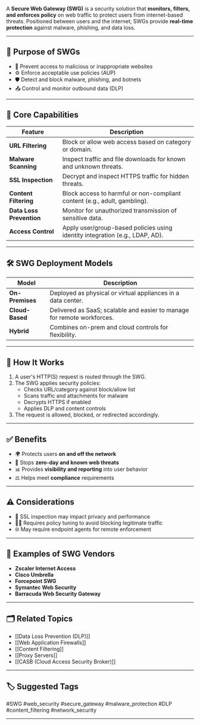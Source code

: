 A **Secure Web Gateway (SWG)** is a security solution that **monitors, filters, and enforces policy** on web traffic to protect users from internet-based threats. Positioned between users and the internet, SWGs provide **real-time protection** against malware, phishing, and data loss.

---

## 🎯 Purpose of SWGs

- 🔐 Prevent access to malicious or inappropriate websites
- ⚙️ Enforce acceptable use policies (AUP)
- 🛡️ Detect and block malware, phishing, and botnets
- 📤 Control and monitor outbound data (DLP)

---

## 🧱 Core Capabilities

| Feature                   | Description |
|---------------------------|-------------|
| **URL Filtering**          | Block or allow web access based on category or domain. |
| **Malware Scanning**       | Inspect traffic and file downloads for known and unknown threats. |
| **SSL Inspection**         | Decrypt and inspect HTTPS traffic for hidden threats. |
| **Content Filtering**      | Block access to harmful or non-compliant content (e.g., adult, gambling). |
| **Data Loss Prevention**   | Monitor for unauthorized transmission of sensitive data. |
| **Access Control**         | Apply user/group-based policies using identity integration (e.g., LDAP, AD). |

---

## 🛠 SWG Deployment Models

| Model        | Description |
|--------------|-------------|
| **On-Premises** | Deployed as physical or virtual appliances in a data center. |
| **Cloud-Based** | Delivered as SaaS; scalable and easier to manage for remote workforces. |
| **Hybrid**       | Combines on-prem and cloud controls for flexibility. |

---

## 🧠 How It Works

1. A user's HTTP(S) request is routed through the SWG.
2. The SWG applies security policies:
   - Checks URL/category against block/allow list
   - Scans traffic and attachments for malware
   - Decrypts HTTPS if enabled
   - Applies DLP and content controls
3. The request is allowed, blocked, or redirected accordingly.

---

## ✅ Benefits

- 🌍 Protects users **on and off the network**
- 🛑 Stops **zero-day and known web threats**
- 📊 Provides **visibility and reporting** into user behavior
- ⚖️ Helps meet **compliance** requirements

---

## ⚠️ Considerations

- 🔑 SSL inspection may impact privacy and performance
- 🧑‍💻 Requires policy tuning to avoid blocking legitimate traffic
- 🌐 May require endpoint agents for remote enforcement

---

## 🧰 Examples of SWG Vendors

- **Zscaler Internet Access**
- **Cisco Umbrella**
- **Forcepoint SWG**
- **Symantec Web Security**
- **Barracuda Web Security Gateway**

---

## 🗂 Related Topics

- [[Data Loss Prevention (DLP)]]
- [[Web Application Firewalls]]
- [[Content Filtering]]
- [[Proxy Servers]]
- [[CASB (Cloud Access Security Broker)]]

---

## 🏷 Suggested Tags

#SWG #web_security #secure_gateway #malware_protection #DLP #content_filtering #network_security

---

